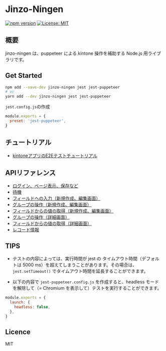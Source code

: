 # Jinzo-Ningen

[![npm version](https://badge.fury.io/js/jinzo-ningen.svg)](https://badge.fury.io/js/jinzo-ningen)
[![License: MIT](https://img.shields.io/badge/License-MIT-yellow.svg)](https://opensource.org/licenses/MIT)

## 概要

jinzo-ningen は、puppeteer による kintone 操作を補助する Node.js 用ライブラリです。

## Get Started

```bash
npm add --save-dev jinzo-ningen jest jest-puppeteer
# or
yarn add --dev jinzo-ningen jest jest-puppeteer
```

`jest.config.js`の作成

```js
module.exports = {
  preset: 'jest-puppeteer',
}
```

## チュートリアル

- [kintoneアプリのE2Eテストチュートリアル](./doc/tutorial.md)

## APIリファレンス

- [ログイン、ページ表示、保存など](./doc/reference.md#ログインページ表示保存など)
- [待機](./doc/reference.md#待機)
- [フィールドへの入力（新規作成、編集画面）](./doc/reference.md#フィールドへの入力新規作成編集画面)
- [グループの操作（新規作成、編集画面）](./doc/reference.mdグループの操作新規作成編集画)
- [フィールドからの値の取得（新規作成、編集画面）](./doc/reference.md#フィールドからの値の取得新規作成編集画面)
- [グループの操作（詳細画面）](./doc/reference.md#グループの操作詳細画面)
- [フィールドからの値の取得（詳細画面）](./doc/reference.md#フィールドからの値の取得詳細画面)
- [レコード情報](./doc/reference.md#レコード情報)

## TIPS

- テストの内容によっては、実行時間が jest の タイムアウト時間（デフォルトは 5000 ms）を超えてしまうことがあります。その場合は、`jest.setTimeout()` でタイムアウト時間を延長することができます。

- 以下の内容で `jest-puppeteer.config.js` を作成すると、headless モードを解除して（= Chromium を表示して）テストを実行することができます。

```js
module.exports = {
  launch: {
    headless: false,
  },
}
```

## Licence

MIT
